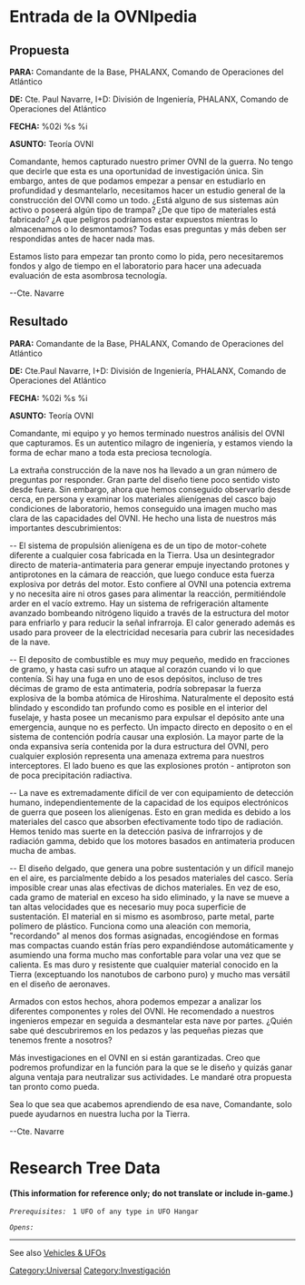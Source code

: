 # Entrada de la OVNIpedia

## Propuesta

**PARA:** Comandante de la Base, PHALANX, Comando de Operaciones del
Atlántico

**DE:** Cte. Paul Navarre, I+D: División de Ingeniería, PHALANX, Comando
de Operaciones del Atlántico

**FECHA:** %02i %s %i

**ASUNTO:** Teoría OVNI

Comandante, hemos capturado nuestro primer OVNI de la guerra. No tengo
que decirle que esta es una oportunidad de investigación única. Sin
embargo, antes de que podamos empezar a pensar en estudiarlo en
profundidad y desmantelarlo, necesitamos hacer un estudio general de la
construcción del OVNI como un todo. ¿Está alguno de sus sistemas aún
activo o poseerá algún tipo de trampa? ¿De que tipo de materiales está
fabricado? ¿A que peligros podríamos estar expuestos mientras lo
almacenamos o lo desmontamos? Todas esas preguntas y más deben ser
respondidas antes de hacer nada mas.

Estamos listo para empezar tan pronto como lo pida, pero necesitaremos
fondos y algo de tiempo en el laboratorio para hacer una adecuada
evaluación de esta asombrosa tecnología.

--Cte. Navarre

## Resultado

**PARA:** Comandante de la Base, PHALANX, Comando de Operaciones del
Atlántico

**DE:** Cte.Paul Navarre, I+D: División de Ingeniería, PHALANX, Comando
de Operaciones del Atlántico

**FECHA:** %02i %s %i

**ASUNTO:** Teoría OVNI

Comandante, mi equipo y yo hemos terminado nuestros análisis del OVNI
que capturamos. Es un autentico milagro de ingeniería, y estamos viendo
la forma de echar mano a toda esta preciosa tecnología.

La extraña construcción de la nave nos ha llevado a un gran número de
preguntas por responder. Gran parte del diseño tiene poco sentido visto
desde fuera. Sin embargo, ahora que hemos conseguido observarlo desde
cerca, en persona y examinar los materiales alienígenas del casco bajo
condiciones de laboratorio, hemos conseguido una imagen mucho mas clara
de las capacidades del OVNI. He hecho una lista de nuestros más
importantes descubrimientos:

-- El sistema de propulsión alienígena es de un tipo de motor-cohete
diferente a cualquier cosa fabricada en la Tierra. Usa un desintegrador
directo de materia-antimateria para generar empuje inyectando protones y
antiprotones en la cámara de reacción, que luego conduce esta fuerza
explosiva por detrás del motor. Esto confiere al OVNI una potencia
extrema y no necesita aire ni otros gases para alimentar la reacción,
permitiéndole arder en el vacío extremo. Hay un sistema de refrigeración
altamente avanzado bombeando nitrógeno liquido a través de la estructura
del motor para enfriarlo y para reducir la señal infrarroja. El calor
generado además es usado para proveer de la electricidad necesaria para
cubrir las necesidades de la nave.

-- El deposito de combustible es muy muy pequeño, medido en fracciones
de gramo, y hasta casi sufro un ataque al corazón cuando vi lo que
contenía. Si hay una fuga en uno de esos depósitos, incluso de tres
décimas de gramo de esta antimateria, podría sobrepasar la fuerza
explosiva de la bomba atómica de Hiroshima. Naturalmente el deposito
está blindado y escondido tan profundo como es posible en el interior
del fuselaje, y hasta posee un mecanismo para expulsar el depósito ante
una emergencia, aunque no es perfecto. Un impacto directo en deposito o
en el sistema de contención podría causar una explosión. La mayor parte
de la onda expansiva sería contenida por la dura estructura del OVNI,
pero cualquier explosión representa una amenaza extrema para nuestros
interceptores. El lado bueno es que las explosiones protón - antiproton
son de poca precipitación radiactiva.

-- La nave es extremadamente difícil de ver con equipamiento de
detección humano, independientemente de la capacidad de los equipos
electrónicos de guerra que poseen los alienígenas. Esto en gran medida
es debido a los materiales del casco que absorben efectivamente todo
tipo de radiación. Hemos tenido mas suerte en la detección pasiva de
infrarrojos y de radiación gamma, debido que los motores basados en
antimateria producen mucha de ambas.

-- El diseño delgado, que genera una pobre sustentación y un difícil
manejo en el aire, es parcialmente debido a los pesados materiales del
casco. Sería imposible crear unas alas efectivas de dichos materiales.
En vez de eso, cada gramo de material en exceso ha sido eliminado, y la
nave se mueve a tan altas velocidades que es necesario muy poca
superficie de sustentación. El material en si mismo es asombroso, parte
metal, parte polímero de plástico. Funciona como una aleación con
memoria, "recordando" al menos dos formas asignadas, encogiéndose en
formas mas compactas cuando están frías pero expandiéndose
automáticamente y asumiendo una forma mucho mas confortable para volar
una vez que se calienta. Es mas duro y resistente que cualquier material
conocido en la Tierra (exceptuando los nanotubos de carbono puro) y
mucho mas versátil en el diseño de aeronaves.

Armados con estos hechos, ahora podemos empezar a analizar los
diferentes componentes y roles del OVNI. He recomendado a nuestros
ingenieros empezar en seguida a desmantelar esta nave por partes. ¿Quién
sabe qué descubriremos en los pedazos y las pequeñas piezas que tenemos
frente a nosotros?

Más investigaciones en el OVNI en si están garantizadas. Creo que
podremos profundizar en la función para la que se le diseño y quizás
ganar alguna ventaja para neutralizar sus actividades. Le mandaré otra
propuesta tan pronto como pueda.

Sea lo que sea que acabemos aprendiendo de esa nave, Comandante, solo
puede ayudarnos en nuestra lucha por la Tierra.

--Cte. Navarre

# Research Tree Data

**(This information for reference only; do not translate or include
in-game.)**

*`Prerequisites:`*
` 1 UFO of any type in UFO Hangar`

*`Opens:`*

------------------------------------------------------------------------

See also [Vehicles & UFOs](Vehicles_&_UFOs "wikilink")

[Category:Universal](Category:Universal "wikilink")
[Category:Investigación](Category:Investigación "wikilink")